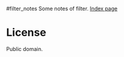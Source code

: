 #filter_notes
Some notes of filter.
[Index page](https://ryukau.github.io/filter_notes)

# License
Public domain.
